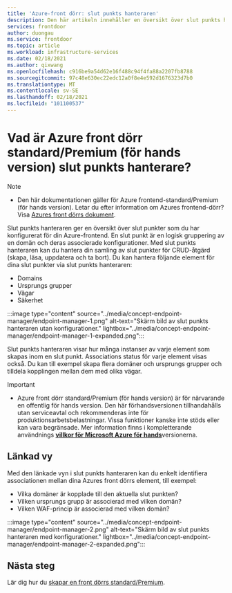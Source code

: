 ```yaml
---
title: 'Azure-front dörr: slut punkts hanteraren'
description: Den här artikeln innehåller en översikt över slut punkts hanteraren för Azures front dörr.
services: frontdoor
author: duongau
ms.service: frontdoor
ms.topic: article
ms.workload: infrastructure-services
ms.date: 02/18/2021
ms.author: qixwang
ms.openlocfilehash: c916be9a54d62e16f488c94f4fa88a2207fb8788
ms.sourcegitcommit: 97c48e630ec22edc12a0f8e4e592d1676323d7b0
ms.translationtype: MT
ms.contentlocale: sv-SE
ms.lasthandoff: 02/18/2021
ms.locfileid: "101100537"
---
```

# <a name="what-is-azure-front-door-standardpremium-preview-endpoint-manager"></a>Vad är Azure front dörr standard/Premium (för hands version) slut punkts hanterare?

> [!NOTE]
> * Den här dokumentationen gäller för Azure frontend-standard/Premium (för hands version). Letar du efter information om Azures frontend-dörr? Visa [Azures front dörrs dokument](../front-door-overview.md).

Slut punkts hanteraren ger en översikt över slut punkter som du har konfigurerat för din Azure-frontend. En slut punkt är en logisk gruppering av en domän och deras associerade konfigurationer. Med slut punkts hanteraren kan du hantera din samling av slut punkter för CRUD-åtgärd (skapa, läsa, uppdatera och ta bort). Du kan hantera följande element för dina slut punkter via slut punkts hanteraren:

* Domains
* Ursprungs grupper
* Vägar
* Säkerhet

:::image type="content" source="../media/concept-endpoint-manager/endpoint-manager-1.png" alt-text="Skärm bild av slut punkts hanteraren utan konfigurationer." lightbox="../media/concept-endpoint-manager/endpoint-manager-1-expanded.png":::

Slut punkts hanteraren visar hur många instanser av varje element som skapas inom en slut punkt. Associations status för varje element visas också. Du kan till exempel skapa flera domäner och ursprungs grupper och tilldela kopplingen mellan dem med olika vägar.

> [!IMPORTANT]
> * Azure front dörr standard/Premium (för hands version) är för närvarande en offentlig för hands version.
> Den här förhandsversionen tillhandahålls utan serviceavtal och rekommenderas inte för produktionsarbetsbelastningar. Vissa funktioner kanske inte stöds eller kan vara begränsade.
> Mer information finns i kompletterande användnings [**villkor för Microsoft Azure för hands**](https://azure.microsoft.com/support/legal/preview-supplemental-terms/)versionerna.

## <a name="linked-view"></a>Länkad vy

Med den länkade vyn i slut punkts hanteraren kan du enkelt identifiera associationen mellan dina Azures front dörrs element, till exempel:

* Vilka domäner är kopplade till den aktuella slut punkten?
* Vilken ursprungs grupp är associerad med vilken domän?
* Vilken WAF-princip är associerad med vilken domän?

:::image type="content" source="../media/concept-endpoint-manager/endpoint-manager-2.png" alt-text="Skärm bild av slut punkts hanteraren med konfigurationer." lightbox="../media/concept-endpoint-manager/endpoint-manager-2-expanded.png":::

## <a name="next-steps"></a>Nästa steg

Lär dig hur du [skapar en front dörrs standard/Premium](create-front-door-portal.md).
